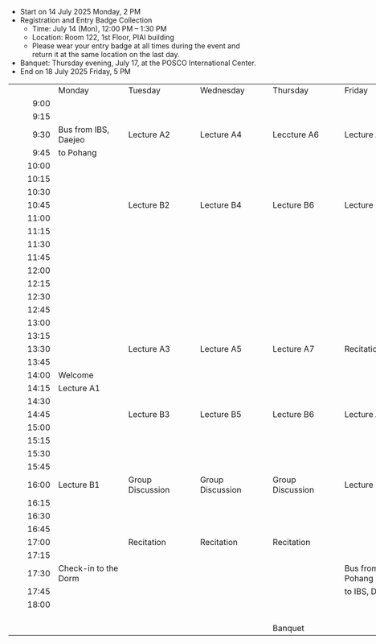 
- Start on 14 July 2025 Monday, 2 PM
- Registration and Entry Badge Collection
    - Time: July 14 (Mon), 12:00 PM – 1:30 PM
    - Location: Room 122, 1st Floor, PIAI building
    - Please wear your entry badge at all times during the event and return it at the same location on the last day.
- Banquet: Thursday evening, July 17, at the POSCO International Center.
- End on 18 July 2025 Friday, 5 PM


<table border=0 cellpadding=0 cellspacing=0 width=894 style='border-collapse:
 collapse;table-layout:fixed;width:670pt'>
 <col width=87 style='width:65pt'>
 <col width=144 span=5 style='mso-width-source:userset;mso-width-alt:4608;
 width:108pt'>
 <col class=xl67 width=87 style='width:65pt'>
 <tr height=21 style='height:16.0pt'>
  <td height=21 width=87 style='height:16.0pt;width:65pt'></td>
  <td width=144 style='width:108pt'>Monday</td>
  <td width=144 style='width:108pt'>Tuesday</td>
  <td width=144 style='width:108pt'>Wednesday</td>
  <td width=144 style='width:108pt'>Thursday</td>
  <td width=144 style='width:108pt'>Friday</td>
  <td class=xl67 width=87 style='width:65pt'></td>
 </tr>
 <tr height=21 style='height:16.0pt'>
  <td height=21 class=xl65 align=right style='height:16.0pt'>9:00</td>
  <td colspan=5 style='mso-ignore:colspan'></td>
  <td class=xl68>9:00</td>
 </tr>
 <tr height=23 style='height:17.0pt'>
  <td height=23 class=xl65 align=right style='height:17.0pt'>9:15</td>
  <td colspan=5 style='mso-ignore:colspan'></td>
  <td class=xl68>9:15</td>
 </tr>
 <tr height=21 style='height:16.0pt'>
  <td height=21 class=xl65 align=right style='height:16.0pt'>9:30</td>
  <td>Bus from IBS, Daejeo<span style='display:none'>n</span></td>
  <td class=xl72>Lecture A2</td>
  <td class=xl72 style='border-left:none'>Lecture A4</td>
  <td class=xl72 style='border-left:none'>Leccture A6</td>
  <td class=xl72 style='border-left:none'>Lecture A8</td>
  <td class=xl68>9:30</td>
 </tr>
 <tr height=21 style='height:16.0pt'>
  <td height=21 class=xl65 align=right style='height:16.0pt'>9:45</td>
  <td>to Pohang</td>
  <td class=xl70>&nbsp;</td>
  <td class=xl70 style='border-left:none'>&nbsp;</td>
  <td class=xl70 style='border-left:none'>&nbsp;</td>
  <td class=xl70 style='border-left:none'>&nbsp;</td>
  <td class=xl68>9:45</td>
 </tr>
 <tr height=21 style='height:16.0pt'>
  <td height=21 class=xl65 align=right style='height:16.0pt'>10:00</td>
  <td></td>
  <td class=xl70>&nbsp;</td>
  <td class=xl70 style='border-left:none'>&nbsp;</td>
  <td class=xl70 style='border-left:none'>&nbsp;</td>
  <td class=xl70 style='border-left:none'>&nbsp;</td>
  <td class=xl68>10:00</td>
 </tr>
 <tr height=23 style='height:17.0pt'>
  <td height=23 class=xl65 align=right style='height:17.0pt'>10:15</td>
  <td></td>
  <td class=xl71>&nbsp;</td>
  <td class=xl71 style='border-left:none'>&nbsp;</td>
  <td class=xl71 style='border-left:none'>&nbsp;</td>
  <td class=xl71 style='border-left:none'>&nbsp;</td>
  <td class=xl68>10:15</td>
 </tr>
 <tr height=23 style='height:17.0pt'>
  <td height=23 class=xl65 align=right style='height:17.0pt'>10:30</td>
  <td colspan=5 style='mso-ignore:colspan'></td>
  <td class=xl68>10:30</td>
 </tr>
 <tr height=21 style='height:16.0pt'>
  <td height=21 class=xl65 align=right style='height:16.0pt'>10:45</td>
  <td></td>
  <td class=xl73>Lecture B2</td>
  <td class=xl73 style='border-left:none'>Lecture B4</td>
  <td class=xl73 style='border-left:none'>Lecture B6</td>
  <td class=xl73 style='border-left:none'>Lecture B8</td>
  <td class=xl68>10:45</td>
 </tr>
 <tr height=21 style='height:16.0pt'>
  <td height=21 class=xl65 align=right style='height:16.0pt'>11:00</td>
  <td></td>
  <td class=xl74>&nbsp;</td>
  <td class=xl74 style='border-left:none'>&nbsp;</td>
  <td class=xl74 style='border-left:none'>&nbsp;</td>
  <td class=xl74 style='border-left:none'>&nbsp;</td>
  <td class=xl68>11:00</td>
 </tr>
 <tr height=21 style='height:16.0pt'>
  <td height=21 class=xl65 align=right style='height:16.0pt'>11:15</td>
  <td></td>
  <td class=xl74>&nbsp;</td>
  <td class=xl74 style='border-left:none'>&nbsp;</td>
  <td class=xl74 style='border-left:none'>&nbsp;</td>
  <td class=xl74 style='border-left:none'>&nbsp;</td>
  <td class=xl68>11:15</td>
 </tr>
 <tr height=23 style='height:17.0pt'>
  <td height=23 class=xl65 align=right style='height:17.0pt'>11:30</td>
  <td></td>
  <td class=xl77>&nbsp;</td>
  <td class=xl77 style='border-left:none'>&nbsp;</td>
  <td class=xl77 style='border-left:none'>&nbsp;</td>
  <td class=xl77 style='border-left:none'>&nbsp;</td>
  <td class=xl68>11:30</td>
 </tr>
 <tr height=21 style='height:16.0pt'>
  <td height=21 class=xl65 align=right style='height:16.0pt'>11:45</td>
  <td colspan=5 style='mso-ignore:colspan'></td>
  <td class=xl68>11:45</td>
 </tr>
 <tr height=21 style='height:16.0pt'>
  <td height=21 class=xl65 align=right style='height:16.0pt'>12:00</td>
  <td colspan=5 style='mso-ignore:colspan'></td>
  <td class=xl68>12:00</td>
 </tr>
 <tr height=21 style='height:16.0pt'>
  <td height=21 class=xl65 align=right style='height:16.0pt'>12:15</td>
  <td colspan=5 style='mso-ignore:colspan'></td>
  <td class=xl68>12:15</td>
 </tr>
 <tr height=21 style='height:16.0pt'>
  <td height=21 class=xl65 align=right style='height:16.0pt'>12:30</td>
  <td colspan=5 style='mso-ignore:colspan'></td>
  <td class=xl68>12:30</td>
 </tr>
 <tr height=21 style='height:16.0pt'>
  <td height=21 class=xl65 align=right style='height:16.0pt'>12:45</td>
  <td colspan=5 style='mso-ignore:colspan'></td>
  <td class=xl68>12:45</td>
 </tr>
 <tr height=21 style='height:16.0pt'>
  <td height=21 class=xl65 align=right style='height:16.0pt'>13:00</td>
  <td colspan=5 style='mso-ignore:colspan'></td>
  <td class=xl68>13:00</td>
 </tr>
 <tr height=23 style='height:17.0pt'>
  <td height=23 class=xl65 align=right style='height:17.0pt'>13:15</td>
  <td colspan=5 style='mso-ignore:colspan'></td>
  <td class=xl68>13:15</td>
 </tr>
 <tr height=21 style='height:16.0pt'>
  <td height=21 class=xl65 align=right style='height:16.0pt'>13:30</td>
  <td></td>
  <td class=xl72>Lecture A3</td>
  <td class=xl72 style='border-left:none'>Lecture A5</td>
  <td class=xl72 style='border-left:none'>Lecture A7</td>
  <td class=xl78 style='border-left:none'>Recitation</td>
  <td class=xl68>13:30</td>
 </tr>
 <tr height=23 style='height:17.0pt'>
  <td height=23 class=xl65 align=right style='height:17.0pt'>13:45</td>
  <td></td>
  <td class=xl70>&nbsp;</td>
  <td class=xl70 style='border-left:none'>&nbsp;</td>
  <td class=xl70 style='border-left:none'>&nbsp;</td>
  <td class=xl79 style='border-left:none'>&nbsp;</td>
  <td class=xl68>13:45</td>
 </tr>
 <tr height=23 style='height:17.0pt'>
  <td height=23 class=xl65 align=right style='height:17.0pt'>14:00</td>
  <td class=xl66>Welcome</td>
  <td class=xl70>&nbsp;</td>
  <td class=xl70 style='border-left:none'>&nbsp;</td>
  <td class=xl70 style='border-left:none'>&nbsp;</td>
  <td class=xl79 style='border-left:none'>&nbsp;</td>
  <td class=xl68>14:00</td>
 </tr>
 <tr height=23 style='height:17.0pt'>
  <td height=23 class=xl65 align=right style='height:17.0pt'>14:15</td>
  <td class=xl69 style='border-top:none'>Lecture A1</td>
  <td class=xl71>&nbsp;</td>
  <td class=xl71 style='border-left:none'>&nbsp;</td>
  <td class=xl71 style='border-left:none'>&nbsp;</td>
  <td class=xl80 style='border-left:none'>&nbsp;</td>
  <td class=xl68>14:15</td>
 </tr>
 <tr height=23 style='height:17.0pt'>
  <td height=23 class=xl65 align=right style='height:17.0pt'>14:30</td>
  <td class=xl70>&nbsp;</td>
  <td colspan=4 style='mso-ignore:colspan'></td>
  <td class=xl68>14:30</td>
 </tr>
 <tr height=21 style='height:16.0pt'>
  <td height=21 class=xl65 align=right style='height:16.0pt'>14:45</td>
  <td class=xl70>&nbsp;</td>
  <td class=xl73 style='border-left:none'>Lecture B3</td>
  <td class=xl73 style='border-left:none'>Lecture B5</td>
  <td class=xl73 style='border-left:none'>Lecture B6</td>
  <td class=xl72 style='border-left:none'>Lecture A9</td>
  <td class=xl68>14:45</td>
 </tr>
 <tr height=21 style='height:16.0pt'>
  <td height=21 class=xl65 align=right style='height:16.0pt'>15:00</td>
  <td class=xl70>&nbsp;</td>
  <td class=xl74 style='border-left:none'>&nbsp;</td>
  <td class=xl74 style='border-left:none'>&nbsp;</td>
  <td class=xl74 style='border-left:none'>&nbsp;</td>
  <td class=xl70 style='border-left:none'>&nbsp;</td>
  <td class=xl68>15:00</td>
 </tr>
 <tr height=21 style='height:16.0pt'>
  <td height=21 class=xl65 align=right style='height:16.0pt'>15:15</td>
  <td class=xl70>&nbsp;</td>
  <td class=xl74 style='border-left:none'>&nbsp;</td>
  <td class=xl74 style='border-left:none'>&nbsp;</td>
  <td class=xl74 style='border-left:none'>&nbsp;</td>
  <td class=xl70 style='border-left:none'>&nbsp;</td>
  <td class=xl68>15:15</td>
 </tr>
 <tr height=23 style='height:17.0pt'>
  <td height=23 class=xl65 align=right style='height:17.0pt'>15:30</td>
  <td class=xl71>&nbsp;</td>
  <td class=xl77 style='border-left:none'>&nbsp;</td>
  <td class=xl77 style='border-left:none'>&nbsp;</td>
  <td class=xl77 style='border-left:none'>&nbsp;</td>
  <td class=xl71 style='border-left:none'>&nbsp;</td>
  <td class=xl68>15:30</td>
 </tr>
 <tr height=23 style='height:17.0pt'>
  <td height=23 class=xl65 align=right style='height:17.0pt'>15:45</td>
  <td colspan=5 style='mso-ignore:colspan'></td>
  <td class=xl68>15:45</td>
 </tr>
 <tr height=21 style='height:16.0pt'>
  <td height=21 class=xl65 align=right style='height:16.0pt'>16:00</td>
  <td class=xl73>Lecture B1</td>
  <td>Group Discussion</td>
  <td>Group Discussion</td>
  <td>Group Discussion</td>
  <td class=xl73>Lecture B9</td>
  <td class=xl68>16:00</td>
 </tr>
 <tr height=21 style='height:16.0pt'>
  <td height=21 class=xl65 align=right style='height:16.0pt'>16:15</td>
  <td class=xl74>&nbsp;</td>
  <td colspan=3 style='mso-ignore:colspan'></td>
  <td class=xl74>&nbsp;</td>
  <td class=xl68>16:15</td>
 </tr>
 <tr height=21 style='height:16.0pt'>
  <td height=21 class=xl65 align=right style='height:16.0pt'>16:30</td>
  <td class=xl74>&nbsp;</td>
  <td colspan=3 style='mso-ignore:colspan'></td>
  <td class=xl74>&nbsp;</td>
  <td class=xl68>16:30</td>
 </tr>
 <tr height=23 style='height:17.0pt'>
  <td height=23 class=xl65 align=right style='height:17.0pt'>16:45</td>
  <td class=xl74>&nbsp;</td>
  <td colspan=3 style='mso-ignore:colspan'></td>
  <td class=xl77>&nbsp;</td>
  <td class=xl68>16:45</td>
 </tr>
 <tr height=21 style='height:16.0pt'>
  <td height=21 class=xl65 align=right style='height:16.0pt'>17:00</td>
  <td class=xl75>&nbsp;</td>
  <td class=xl78>Recitation</td>
  <td class=xl78 style='border-left:none'>Recitation</td>
  <td class=xl78 style='border-left:none'>Recitation</td>
  <td></td>
  <td class=xl68>17:00</td>
 </tr>
 <tr height=23 style='height:17.0pt'>
  <td height=23 class=xl65 align=right style='height:17.0pt'>17:15</td>
  <td class=xl76>&nbsp;</td>
  <td class=xl79>&nbsp;</td>
  <td class=xl79 style='border-left:none'>&nbsp;</td>
  <td class=xl79 style='border-left:none'>&nbsp;</td>
  <td></td>
  <td class=xl68>17:15</td>
 </tr>
 <tr height=21 style='height:16.0pt'>
  <td height=21 class=xl65 align=right style='height:16.0pt'>17:30</td>
  <td>Check-in to the Dorm</td>
  <td class=xl79>&nbsp;</td>
  <td class=xl79 style='border-left:none'>&nbsp;</td>
  <td class=xl79 style='border-left:none'>&nbsp;</td>
  <td>Bus from Pohang</td>
  <td class=xl68>17:30</td>
 </tr>
 <tr height=23 style='height:17.0pt'>
  <td height=23 class=xl65 align=right style='height:17.0pt'>17:45</td>
  <td></td>
  <td class=xl80>&nbsp;</td>
  <td class=xl80 style='border-left:none'>&nbsp;</td>
  <td class=xl80 style='border-left:none'>&nbsp;</td>
  <td>to IBS, Daejeon</td>
  <td class=xl68>17:45</td>
 </tr>
 <tr height=21 style='height:16.0pt'>
  <td height=21 class=xl65 align=right style='height:16.0pt'>18:00</td>
  <td colspan=5 style='mso-ignore:colspan'></td>
  <td class=xl68>18:00</td>
 </tr>
 <tr height=21 style='height:16.0pt'>
  <td height=21 colspan=6 style='height:16.0pt;mso-ignore:colspan'></td>
  <td class=xl67></td>
 </tr>
 <tr height=21 style='height:16.0pt'>
  <td height=21 colspan=4 style='height:16.0pt;mso-ignore:colspan'></td>
  <td>Banquet</td>
  <td></td>
  <td class=xl67></td>
 </tr>
 <tr height=0 style='display:none'>
  <td width=87 style='width:65pt'></td>
  <td width=144 style='width:108pt'></td>
  <td width=144 style='width:108pt'></td>
  <td width=144 style='width:108pt'></td>
  <td width=144 style='width:108pt'></td>
  <td width=144 style='width:108pt'></td>
  <td width=87 style='width:65pt'></td>
 </tr>
</table>